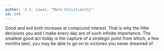 ```yaml
---
author: 'C.S. Lewis, "Mere Christianity"'
id: 348
---
```


Good and evil both increase at compound interest. That is why the little decisions you and I make every day are of such infinite importance. The smallest good act today is the capture of a strategic point from which, a few months later, you may be able to go on to victories you never dreamed of.